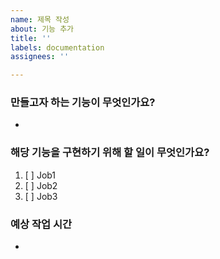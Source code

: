 ```yaml
---
name: 제목 작성
about: 기능 추가
title: ''
labels: documentation
assignees: ''

---
```


### 만들고자 하는 기능이 무엇인가요?
 - 

### 해당 기능을 구현하기 위해 할 일이 무엇인가요?
1. [ ] Job1
2. [ ] Job2
3. [ ] Job3

### 예상 작업 시간
 -
